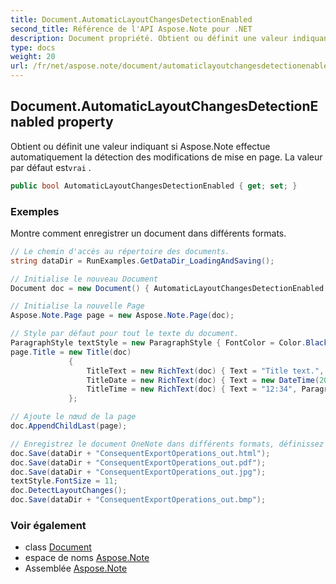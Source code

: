 ```yaml
---
title: Document.AutomaticLayoutChangesDetectionEnabled
second_title: Référence de l'API Aspose.Note pour .NET
description: Document propriété. Obtient ou définit une valeur indiquant si Aspose.Note effectue automatiquement la détection des modifications de mise en page. La valeur par défaut estvrai .
type: docs
weight: 20
url: /fr/net/aspose.note/document/automaticlayoutchangesdetectionenabled/
---
```

## Document.AutomaticLayoutChangesDetectionEnabled property

Obtient ou définit une valeur indiquant si Aspose.Note effectue automatiquement la détection des modifications de mise en page. La valeur par défaut est`vrai` .

```csharp
public bool AutomaticLayoutChangesDetectionEnabled { get; set; }
```

### Exemples

Montre comment enregistrer un document dans différents formats.

```csharp
// Le chemin d'accès au répertoire des documents.
string dataDir = RunExamples.GetDataDir_LoadingAndSaving();

// Initialise le nouveau Document
Document doc = new Document() { AutomaticLayoutChangesDetectionEnabled = false };

// Initialise la nouvelle Page
Aspose.Note.Page page = new Aspose.Note.Page(doc);

// Style par défaut pour tout le texte du document.
ParagraphStyle textStyle = new ParagraphStyle { FontColor = Color.Black, FontName = "Arial", FontSize = 10 };
page.Title = new Title(doc)
             {
                 TitleText = new RichText(doc) { Text = "Title text.", ParagraphStyle = textStyle },
                 TitleDate = new RichText(doc) { Text = new DateTime(2011, 11, 11).ToString("D", CultureInfo.InvariantCulture), ParagraphStyle = textStyle },
                 TitleTime = new RichText(doc) { Text = "12:34", ParagraphStyle = textStyle }
             };

// Ajoute le nœud de la page
doc.AppendChildLast(page);

// Enregistrez le document OneNote dans différents formats, définissez la taille de la police du texte et détectez manuellement les modifications de mise en page.
doc.Save(dataDir + "ConsequentExportOperations_out.html");            
doc.Save(dataDir + "ConsequentExportOperations_out.pdf");            
doc.Save(dataDir + "ConsequentExportOperations_out.jpg");            
textStyle.FontSize = 11;           
doc.DetectLayoutChanges();            
doc.Save(dataDir + "ConsequentExportOperations_out.bmp");
```

### Voir également

* class [Document](../)
* espace de noms [Aspose.Note](../../document/)
* Assemblée [Aspose.Note](../../../)


